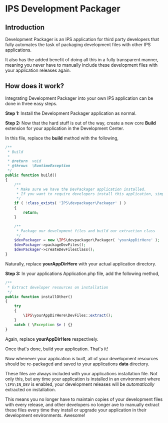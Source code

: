 # IPS Development Packager
## Introduction
Development Packager is an IPS application for third party developers that fully automates the task of packaging development files with other IPS applications.

It also has the added benefit of doing all this in a fully transparent manner, meaning you never have to manually include these development files with your application releases again.

## How does it work?
Integrating Development Packager into your own IPS application can be done in three easy steps.

**Step 1:** Install the Development Packager application as normal.

**Step 2:** Now that the hard stuff is out of the way, create a new core **Build** extension for your application in the Development Center.

In this file, replace the **build** method with the following,
```php
/**
 * Build
 *
 * @return	void
 * @throws	\RuntimeException
 */
public function build()
{
	/**
	 * Make sure we have the DevPackager application installed.
	 * If you want to require developers install this application, simply remove this check.
	 */
	if ( !class_exists( 'IPS\devpackager\Packager' ) )
	{
		return;
	}

	/**
	 * Package our development files and build our extraction class
	 */
	$devPackager = new \IPS\devpackager\Packager( 'yourAppDirHere' );
	$devPackager->packageDevFiles();
	$devPackager->createDevFilesClass();
}
```
Naturally, replace **yourAppDirHere** with your actual application directory.

**Step 3:** In your applications Application.php file, add the following method,
```php
/**
 * Extract developer resources on installation
 */
public function installOther()
{
	try
	{
		\IPS\yourAppDirHere\DevFiles::extract();
	}
	catch ( \Exception $e ) {}
}
```
Again, replace **yourAppDirHere** respectively.

Once that's done, build your application. That's it!

Now whenever your application is built, all of your development resources should be re-packaged and saved to your applications **data** directory.

These files are always included with your applications installation file. Not only this, but any time your application is installed in an environment where ```\IPS\IN_DEV``` is enabled, your development releases will be *automatically* extracted on installation.

This means you no longer have to maintain copies of your development files with every release, and other developers no longer ave to manually extract these files every time they install or upgrade your application in their development environments. Awesome!
